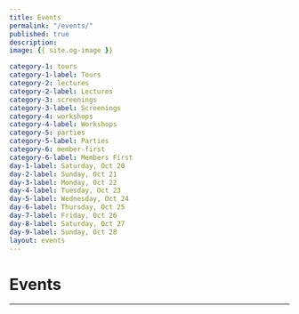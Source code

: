 ```yaml
---
title: Events
permalink: "/events/"
published: true
description:
image: {{ site.og-image }}

category-1: tours
category-1-label: Tours
category-2: lectures
category-2-label: Lectures
category-3: screenings
category-3-label: Screenings
category-4: workshops
category-4-label: Workshops
category-5: parties
category-5-label: Parties
category-6: member-first
category-6-label: Members First
day-1-label: Saturday, Oct 20
day-2-label: Sunday, Oct 21
day-3-label: Monday, Oct 22
day-4-label: Tuesday, Oct 23
day-5-label: Wednesday, Oct 24
day-6-label: Thursday, Oct 25
day-7-label: Friday, Oct 26
day-8-label: Saturday, Oct 27
day-9-label: Sunday, Oct 28
layout: events
---
```


# Events

---
